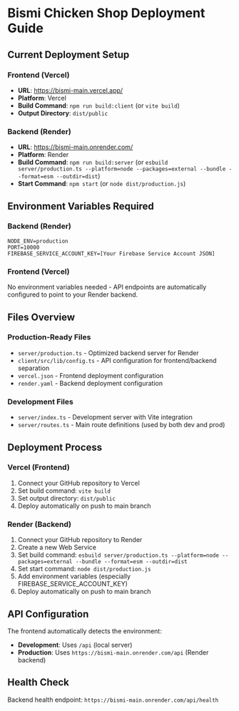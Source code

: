 # Bismi Chicken Shop Deployment Guide

## Current Deployment Setup

### Frontend (Vercel)
- **URL**: https://bismi-main.vercel.app/
- **Platform**: Vercel
- **Build Command**: `npm run build:client` (or `vite build`)
- **Output Directory**: `dist/public`

### Backend (Render)
- **URL**: https://bismi-main.onrender.com/
- **Platform**: Render
- **Build Command**: `npm run build:server` (or `esbuild server/production.ts --platform=node --packages=external --bundle --format=esm --outdir=dist`)
- **Start Command**: `npm start` (or `node dist/production.js`)

## Environment Variables Required

### Backend (Render)
```
NODE_ENV=production
PORT=10000
FIREBASE_SERVICE_ACCOUNT_KEY=[Your Firebase Service Account JSON]
```

### Frontend (Vercel)
No environment variables needed - API endpoints are automatically configured to point to your Render backend.

## Files Overview

### Production-Ready Files
- `server/production.ts` - Optimized backend server for Render
- `client/src/lib/config.ts` - API configuration for frontend/backend separation
- `vercel.json` - Frontend deployment configuration
- `render.yaml` - Backend deployment configuration

### Development Files
- `server/index.ts` - Development server with Vite integration
- `server/routes.ts` - Main route definitions (used by both dev and prod)

## Deployment Process

### Vercel (Frontend)
1. Connect your GitHub repository to Vercel
2. Set build command: `vite build`
3. Set output directory: `dist/public`
4. Deploy automatically on push to main branch

### Render (Backend)
1. Connect your GitHub repository to Render
2. Create a new Web Service
3. Set build command: `esbuild server/production.ts --platform=node --packages=external --bundle --format=esm --outdir=dist`
4. Set start command: `node dist/production.js`
5. Add environment variables (especially FIREBASE_SERVICE_ACCOUNT_KEY)
6. Deploy automatically on push to main branch

## API Configuration
The frontend automatically detects the environment:
- **Development**: Uses `/api` (local server)
- **Production**: Uses `https://bismi-main.onrender.com/api` (Render backend)

## Health Check
Backend health endpoint: `https://bismi-main.onrender.com/api/health`